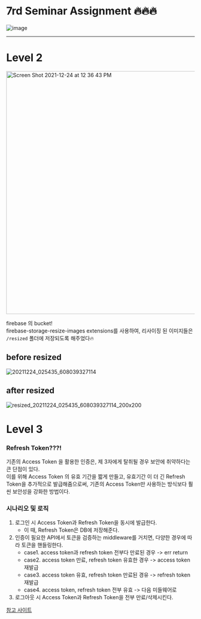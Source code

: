 # 7rd Seminar Assignment :fire::fire::fire:

![image](https://user-images.githubusercontent.com/49263163/147310815-26c6c783-ad5f-40dc-8e38-1b1b05949310.png)

---

# Level 2 

<img width="650" alt="Screen Shot 2021-12-24 at 12 36 43 PM" src="https://user-images.githubusercontent.com/49263163/147313375-53fbdfbf-95aa-4548-b10e-63c832347007.png">

firebase 의 bucket!  
firebase-storage-resize-images extensions를 사용하여, 리사이징 된 이미지들은   
`/resized` 폴더에 저장되도록 해주었다🔥



## before resized

![20211224_025435_608039327114](https://user-images.githubusercontent.com/49263163/147313379-54f86e9e-6270-4d65-a607-c0886f580bfb.jpeg)

## after resized



![resized_20211224_025435_608039327114_200x200](https://user-images.githubusercontent.com/49263163/147313381-3c51c193-d0cf-4aa0-835e-d368764bdb20.jpeg)





# Level 3 

### Refresh Token???!

기존의 Access Token 을 활용한 인증은, 제 3자에게 탈취될 경우 보안에 취약하다는 큰 단점이 있다.  
이를 위해 Access Token 의 유효 기간을 짧게 만들고, 유효기간 이 더 긴 Refresh Token을 추가적으로 발급해줌으로써, 
기존의 Access Token만 사용하는 방식보다 훨씬 보안성을 강화한 방법이다. 

### 시나리오 및 로직

1. 로그인 시 Access Token과 Refresh Token을 동시에 발급한다. 
   - 이 때, Refresh Token은 DB에 저장해준다.
2. 인증이 필요한 API에서 토큰을 검증하는 middleware를 거치면, 다양한 경우에 따라 토큰을 핸들링한다.
   - case1. access token과 refresh token 전부다 만료된 경우 -> err return
   - case2. access token 만료, refresh token 유효한 경우 -> access token 재발급
   - case3. access token 유효, refresh token 만료된 경유 -> refresh token 재발급
   - case4. access token, refresh token 전부 유효 -> 다음 미들웨어로 
3. 로그아웃 시 Access Token과 Refresh Token을 전부 만료/삭제시킨다.



[참고 사이트](https://cotak.tistory.com/102)
